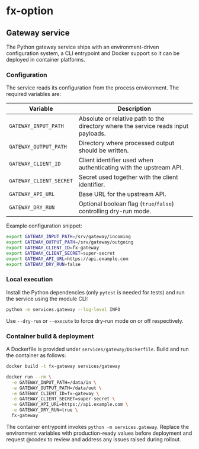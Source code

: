 # fx-option

## Gateway service

The Python gateway service ships with an environment-driven configuration
system, a CLI entrypoint and Docker support so it can be deployed in container
platforms.

### Configuration

The service reads its configuration from the process environment.  The required
variables are:

| Variable | Description |
| --- | --- |
| `GATEWAY_INPUT_PATH` | Absolute or relative path to the directory where the service reads input payloads. |
| `GATEWAY_OUTPUT_PATH` | Directory where processed output should be written. |
| `GATEWAY_CLIENT_ID` | Client identifier used when authenticating with the upstream API. |
| `GATEWAY_CLIENT_SECRET` | Secret used together with the client identifier. |
| `GATEWAY_API_URL` | Base URL for the upstream API. |
| `GATEWAY_DRY_RUN` | Optional boolean flag (`true`/`false`) controlling dry-run mode. |

Example configuration snippet:

```bash
export GATEWAY_INPUT_PATH=/srv/gateway/incoming
export GATEWAY_OUTPUT_PATH=/srv/gateway/outgoing
export GATEWAY_CLIENT_ID=fx-gateway
export GATEWAY_CLIENT_SECRET=super-secret
export GATEWAY_API_URL=https://api.example.com
export GATEWAY_DRY_RUN=false
```

### Local execution

Install the Python dependencies (only `pytest` is needed for tests) and run the
service using the module CLI:

```bash
python -m services.gateway --log-level INFO
```

Use `--dry-run` or `--execute` to force dry-run mode on or off respectively.

### Container build & deployment

A Dockerfile is provided under `services/gateway/Dockerfile`.  Build and run the
container as follows:

```bash
docker build -t fx-gateway services/gateway

docker run --rm \
  -e GATEWAY_INPUT_PATH=/data/in \
  -e GATEWAY_OUTPUT_PATH=/data/out \
  -e GATEWAY_CLIENT_ID=fx-gateway \
  -e GATEWAY_CLIENT_SECRET=super-secret \
  -e GATEWAY_API_URL=https://api.example.com \
  -e GATEWAY_DRY_RUN=true \
  fx-gateway
```

The container entrypoint invokes `python -m services.gateway`.  Replace the
environment variables with production-ready values before deployment and request
@codex to review and address any issues raised during rollout.
